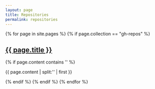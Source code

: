 ```yaml
---
layout: page
title: Repositories
permalink: repositories
---
```

<div>
  {% for page in site.pages %}
    {% if page.collection == "gh-repos" %}
      <a href="{{ page.url }}">
        <h2>
          {{ page.title }}
        </h2>
      </a>
      {% if page.content contains '<!--more-->' %}
        <p>
          {{ page.content | split:'<!--more-->' | first }}
        </p>
      {% endif %}
    {% endif %}
  {% endfor %}
</div>
